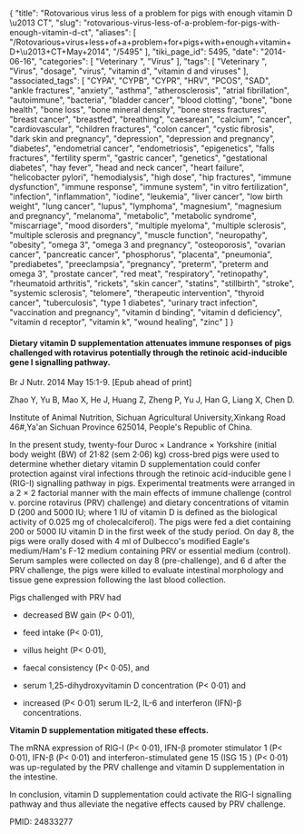 {
    "title": "Rotovarious virus less of a problem for pigs with enough vitamin D \u2013 CT",
    "slug": "rotovarious-virus-less-of-a-problem-for-pigs-with-enough-vitamin-d-ct",
    "aliases": [
        "/Rotovarious+virus+less+of+a+problem+for+pigs+with+enough+vitamin+D+\u2013+CT+May+2014",
        "/5495"
    ],
    "tiki_page_id": 5495,
    "date": "2014-06-16",
    "categories": [
        "Veterinary ",
        "Virus"
    ],
    "tags": [
        "Veterinary ",
        "Virus",
        "dosage",
        "virus",
        "vitamin d",
        "vitamin d and viruses"
    ],
    "associated_tags": [
        "CYPA",
        "CYPB",
        "CYPR",
        "HRV",
        "PCOS",
        "SAD",
        "ankle fractures",
        "anxiety",
        "asthma",
        "atherosclerosis",
        "atrial fibrillation",
        "autoimmune",
        "bacteria",
        "bladder cancer",
        "blood clotting",
        "bone",
        "bone health",
        "bone loss",
        "bone mineral density",
        "bone stress fractures",
        "breast cancer",
        "breastfed",
        "breathing",
        "caesarean",
        "calcium",
        "cancer",
        "cardiovascular",
        "children fractures",
        "colon cancer",
        "cystic fibrosis",
        "dark skin and pregnancy",
        "depression",
        "depression and pregnancy",
        "diabetes",
        "endometrial cancer",
        "endometriosis",
        "epigenetics",
        "falls fractures",
        "fertility sperm",
        "gastric cancer",
        "genetics",
        "gestational diabetes",
        "hay fever",
        "head and neck cancer",
        "heart failure",
        "helicobacter pylori",
        "hemodialysis",
        "high dose",
        "hip fractures",
        "immune dysfunction",
        "immune response",
        "immune system",
        "in vitro fertilization",
        "infection",
        "inflammation",
        "iodine",
        "leukemia",
        "liver cancer",
        "low birth weight",
        "lung cancer",
        "lupus",
        "lymphoma",
        "magnesium",
        "magnesium and pregnancy",
        "melanoma",
        "metabolic",
        "metabolic syndrome",
        "miscarriage",
        "mood disorders",
        "multiple myeloma",
        "multiple sclerosis",
        "multiple sclerosis and pregnancy",
        "muscle function",
        "neuropathy",
        "obesity",
        "omega 3",
        "omega 3 and pregnancy",
        "osteoporosis",
        "ovarian cancer",
        "pancreatic cancer",
        "phosphorus",
        "placenta",
        "pneumonia",
        "prediabetes",
        "preeclampsia",
        "pregnancy",
        "preterm",
        "preterm and omega 3",
        "prostate cancer",
        "red meat",
        "respiratory",
        "retinopathy",
        "rheumatoid arthritis",
        "rickets",
        "skin cancer",
        "statins",
        "stillbirth",
        "stroke",
        "systemic sclerosis",
        "telomere",
        "therapeutic intervention",
        "thyroid cancer",
        "tuberculosis",
        "type 1 diabetes",
        "urinary tract infection",
        "vaccination and pregnancy",
        "vitamin d binding",
        "vitamin d deficiency",
        "vitamin d receptor",
        "vitamin k",
        "wound healing",
        "zinc"
    ]
}


#### Dietary vitamin D supplementation attenuates immune responses of pigs challenged with rotavirus potentially through the retinoic acid-inducible gene I signalling pathway.

Br J Nutr. 2014 May 15:1-9. <span>[Epub ahead of print]</span>

Zhao Y, Yu B, Mao X, He J, Huang Z, Zheng P, Yu J, Han G, Liang X, Chen D.

Institute of Animal Nutrition, Sichuan Agricultural University,Xinkang Road 46#,Ya'an Sichuan Province 625014, People's Republic of China.

In the present study, twenty-four Duroc × Landrance × Yorkshire (initial body weight (BW) of 21·82 (sem 2·06) kg) cross-bred pigs were used to determine whether dietary vitamin D supplementation could confer protection against viral infections through the retinoic acid-inducible gene I (RIG-I) signalling pathway in pigs. Experimental treatments were arranged in a 2 × 2 factorial manner with the main effects of immune challenge (control v. porcine rotavirus (PRV) challenge) and dietary concentrations of vitamin D (200 and 5000 IU; where 1 IU of vitamin D is defined as the biological activity of 0.025 mg of cholecalciferol). The pigs were fed a diet containing 200 or 5000 IU vitamin D in the first week of the study period. On day 8, the pigs were orally dosed with 4 ml of Dulbecco's modified Eagle's medium/Ham's F-12 medium containing PRV or essential medium (control). Serum samples were collected on day 8 (pre-challenge), and 6 d after the PRV challenge, the pigs were killed to evaluate intestinal morphology and tissue gene expression following the last blood collection. 

Pigs challenged with PRV had 

* decreased BW gain (P< 0·01), 

* feed intake (P< 0·01), 

* villus height (P< 0·01), 

* faecal consistency (P< 0·05), and 

* serum 1,25-dihydroxyvitamin D concentration (P< 0·01) and 

* increased (P< 0·01) serum IL-2, IL-6 and interferon (IFN)-β concentrations. 

 **Vitamin D supplementation mitigated these effects.**  

The mRNA expression of RIG-I (P< 0·01), IFN-β promoter stimulator 1 (P< 0·01), IFN-β (P< 0·01) and interferon-stimulated gene 15 (ISG 15 ) (P< 0·01) was up-regulated by the PRV challenge and vitamin D supplementation in the intestine. 

In conclusion, vitamin D supplementation could activate the RIG-I signalling pathway and thus alleviate the negative effects caused by PRV challenge.

PMID: 24833277